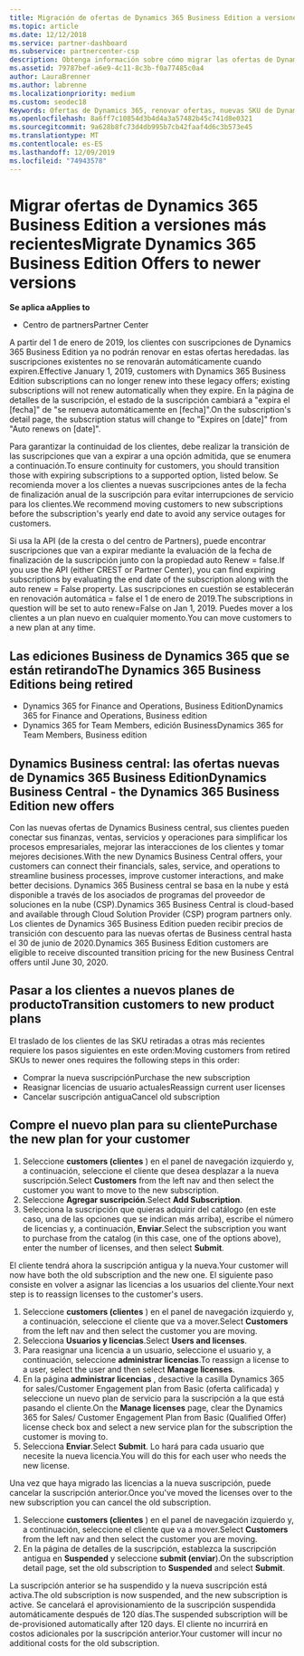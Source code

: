 ```yaml
---
title: Migración de ofertas de Dynamics 365 Business Edition a versiones más recientes | Centro de Partners
ms.topic: article
ms.date: 12/12/2018
ms.service: partner-dashboard
ms.subservice: partnercenter-csp
description: Obtenga información sobre cómo migrar las ofertas de Dynamics 365 Business Edition a las versiones más recientes antes de que expiren.
ms.assetid: 79787bef-a6e9-4c11-8c3b-f0a77485c0a4
author: LauraBrenner
ms.author: labrenne
ms.localizationpriority: medium
ms.custom: seodec18
Keywords: Ofertas de Dynamics 365, renovar ofertas, nuevas SKU de Dynamics 365
ms.openlocfilehash: 8a6ff7c10854d3b4d4a3a57482b45c741d8e0321
ms.sourcegitcommit: 9a628b8fc73d4db995b7cb42faaf4d6c3b573e45
ms.translationtype: MT
ms.contentlocale: es-ES
ms.lasthandoff: 12/09/2019
ms.locfileid: "74943578"
---
```

# <a name="migrate-dynamics-365-business-edition-offers-to-newer-versions"></a><span data-ttu-id="b1b5e-104">Migrar ofertas de Dynamics 365 Business Edition a versiones más recientes</span><span class="sxs-lookup"><span data-stu-id="b1b5e-104">Migrate Dynamics 365 Business Edition Offers to newer versions</span></span> 

<span data-ttu-id="b1b5e-105">**Se aplica a**</span><span class="sxs-lookup"><span data-stu-id="b1b5e-105">**Applies to**</span></span>

- <span data-ttu-id="b1b5e-106">Centro de partners</span><span class="sxs-lookup"><span data-stu-id="b1b5e-106">Partner Center</span></span>

<span data-ttu-id="b1b5e-107">A partir del 1 de enero de 2019, los clientes con suscripciones de Dynamics 365 Business Edition ya no podrán renovar en estas ofertas heredadas. las suscripciones existentes no se renovarán automáticamente cuando expiren.</span><span class="sxs-lookup"><span data-stu-id="b1b5e-107">Effective January 1, 2019, customers with Dynamics 365 Business Edition subscriptions can no longer renew into these legacy offers; existing subscriptions will not renew automatically when they expire.</span></span> <span data-ttu-id="b1b5e-108">En la página de detalles de la suscripción, el estado de la suscripción cambiará a "expira el [fecha]" de "se renueva automáticamente en [fecha]".</span><span class="sxs-lookup"><span data-stu-id="b1b5e-108">On the subscription's detail page, the subscription status will change to "Expires on [date]" from "Auto renews on [date]".</span></span>

<span data-ttu-id="b1b5e-109">Para garantizar la continuidad de los clientes, debe realizar la transición de las suscripciones que van a expirar a una opción admitida, que se enumera a continuación.</span><span class="sxs-lookup"><span data-stu-id="b1b5e-109">To ensure continuity for customers, you should transition those with expiring subscriptions to a supported option, listed below.</span></span> <span data-ttu-id="b1b5e-110">Se recomienda mover a los clientes a nuevas suscripciones antes de la fecha de finalización anual de la suscripción para evitar interrupciones de servicio para los clientes.</span><span class="sxs-lookup"><span data-stu-id="b1b5e-110">We recommend moving customers to new subscriptions before the subscription's yearly end date to avoid any service outages for customers.</span></span>

<span data-ttu-id="b1b5e-111">Si usa la API (de la cresta o del centro de Partners), puede encontrar suscripciones que van a expirar mediante la evaluación de la fecha de finalización de la suscripción junto con la propiedad auto Renew = false.</span><span class="sxs-lookup"><span data-stu-id="b1b5e-111">If you use the API (either CREST or Partner Center), you can find expiring subscriptions by evaluating the end date of the subscription along with the auto renew = False property.</span></span> <span data-ttu-id="b1b5e-112">Las suscripciones en cuestión se establecerán en renovación automática = false el 1 de enero de 2019.</span><span class="sxs-lookup"><span data-stu-id="b1b5e-112">The subscriptions in question will be set to auto renew=False on Jan 1, 2019.</span></span> <span data-ttu-id="b1b5e-113">Puedes mover a los clientes a un plan nuevo en cualquier momento.</span><span class="sxs-lookup"><span data-stu-id="b1b5e-113">You can move customers to a new plan at any time.</span></span> 

## <a name="the-dynamics-365-business-editions-being-retired"></a><span data-ttu-id="b1b5e-114">Las ediciones Business de Dynamics 365 que se están retirando</span><span class="sxs-lookup"><span data-stu-id="b1b5e-114">The Dynamics 365 Business Editions being retired</span></span>

- <span data-ttu-id="b1b5e-115">Dynamics 365 for Finance and Operations, Business Edition</span><span class="sxs-lookup"><span data-stu-id="b1b5e-115">Dynamics 365 for Finance and Operations, Business edition</span></span>
- <span data-ttu-id="b1b5e-116">Dynamics 365 for Team Members, edición Business</span><span class="sxs-lookup"><span data-stu-id="b1b5e-116">Dynamics 365 for Team Members, Business edition</span></span>

## <a name="dynamics-business-central---the-dynamics-365-business-edition-new-offers"></a><span data-ttu-id="b1b5e-117">Dynamics Business central: las ofertas nuevas de Dynamics 365 Business Edition</span><span class="sxs-lookup"><span data-stu-id="b1b5e-117">Dynamics Business Central - the Dynamics 365 Business Edition new offers</span></span>

<span data-ttu-id="b1b5e-118">Con las nuevas ofertas de Dynamics Business central, sus clientes pueden conectar sus finanzas, ventas, servicios y operaciones para simplificar los procesos empresariales, mejorar las interacciones de los clientes y tomar mejores decisiones.</span><span class="sxs-lookup"><span data-stu-id="b1b5e-118">With the new Dynamics Business Central offers, your customers can connect their financials, sales, service, and operations to streamline business processes, improve customer interactions, and make better decisions.</span></span> <span data-ttu-id="b1b5e-119">Dynamics 365 Business central se basa en la nube y está disponible a través de los asociados de programas del proveedor de soluciones en la nube (CSP).</span><span class="sxs-lookup"><span data-stu-id="b1b5e-119">Dynamics 365 Business Central is cloud-based and available through Cloud Solution Provider (CSP) program partners only.</span></span>
<span data-ttu-id="b1b5e-120">Los clientes de Dynamics 365 Business Edition pueden recibir precios de transición con descuento para las nuevas ofertas de Business central hasta el 30 de junio de 2020.</span><span class="sxs-lookup"><span data-stu-id="b1b5e-120">Dynamics 365 Business Edition customers are eligible to receive discounted transition pricing for the new Business Central offers until June 30, 2020.</span></span>

## <a name="transition-customers-to-new-product-plans"></a><span data-ttu-id="b1b5e-121">Pasar a los clientes a nuevos planes de producto</span><span class="sxs-lookup"><span data-stu-id="b1b5e-121">Transition customers to new product plans</span></span>

 <span data-ttu-id="b1b5e-122">El traslado de los clientes de las SKU retiradas a otras más recientes requiere los pasos siguientes en este orden:</span><span class="sxs-lookup"><span data-stu-id="b1b5e-122">Moving customers from retired SKUs to newer ones requires the following steps in this order:</span></span>

- <span data-ttu-id="b1b5e-123">Comprar la nueva suscripción</span><span class="sxs-lookup"><span data-stu-id="b1b5e-123">Purchase the new subscription</span></span>
- <span data-ttu-id="b1b5e-124">Reasignar licencias de usuario actuales</span><span class="sxs-lookup"><span data-stu-id="b1b5e-124">Reassign current user licenses</span></span>
- <span data-ttu-id="b1b5e-125">Cancelar suscripción antigua</span><span class="sxs-lookup"><span data-stu-id="b1b5e-125">Cancel old subscription</span></span>

## <a name="purchase-the-new-plan-for-your-customer"></a><span data-ttu-id="b1b5e-126">Compre el nuevo plan para su cliente</span><span class="sxs-lookup"><span data-stu-id="b1b5e-126">Purchase the new plan for your customer</span></span>

1. <span data-ttu-id="b1b5e-127">Seleccione **customers (clientes** ) en el panel de navegación izquierdo y, a continuación, seleccione el cliente que desea desplazar a la nueva suscripción.</span><span class="sxs-lookup"><span data-stu-id="b1b5e-127">Select **Customers** from the left nav and then select the customer you want to move to the new subscription.</span></span>
2. <span data-ttu-id="b1b5e-128">Seleccione **Agregar suscripción**.</span><span class="sxs-lookup"><span data-stu-id="b1b5e-128">Select **Add Subscription**.</span></span>
3. <span data-ttu-id="b1b5e-129">Selecciona la suscripción que quieras adquirir del catálogo (en este caso, una de las opciones que se indican más arriba), escribe el número de licencias y, a continuación, **Enviar**.</span><span class="sxs-lookup"><span data-stu-id="b1b5e-129">Select the subscription you want to purchase from the catalog (in this case, one of the options above), enter the number of licenses, and then select **Submit**.</span></span> 

<span data-ttu-id="b1b5e-130">El cliente tendrá ahora la suscripción antigua y la nueva.</span><span class="sxs-lookup"><span data-stu-id="b1b5e-130">Your customer will now have both the old subscription and the new one.</span></span> <span data-ttu-id="b1b5e-131">El siguiente paso consiste en volver a asignar las licencias a los usuarios del cliente.</span><span class="sxs-lookup"><span data-stu-id="b1b5e-131">Your next step is to reassign licenses to the customer's users.</span></span>

1. <span data-ttu-id="b1b5e-132">Seleccione **customers (clientes** ) en el panel de navegación izquierdo y, a continuación, seleccione el cliente que va a mover.</span><span class="sxs-lookup"><span data-stu-id="b1b5e-132">Select **Customers** from the left nav and then select the customer you are moving.</span></span>
2. <span data-ttu-id="b1b5e-133">Selecciona **Usuarios y licencias**.</span><span class="sxs-lookup"><span data-stu-id="b1b5e-133">Select **Users and licenses**.</span></span>
3. <span data-ttu-id="b1b5e-134">Para reasignar una licencia a un usuario, seleccione el usuario y, a continuación, seleccione **administrar licencias**.</span><span class="sxs-lookup"><span data-stu-id="b1b5e-134">To reassign a license to a user, select the user and then select **Manage licenses**.</span></span> 
4. <span data-ttu-id="b1b5e-135">En la página **administrar licencias** , desactive la casilla Dynamics 365 for sales/Customer Engagement plan from Basic (oferta calificada) y seleccione un nuevo plan de servicio para la suscripción a la que está pasando el cliente.</span><span class="sxs-lookup"><span data-stu-id="b1b5e-135">On the **Manage licenses** page, clear the Dynamics 365 for Sales/ Customer Engagement Plan from Basic (Qualified Offer) license check box and select a new service plan for the subscription the customer is moving to.</span></span> 
5. <span data-ttu-id="b1b5e-136">Selecciona **Enviar**.</span><span class="sxs-lookup"><span data-stu-id="b1b5e-136">Select **Submit**.</span></span> <span data-ttu-id="b1b5e-137">Lo hará para cada usuario que necesite la nueva licencia.</span><span class="sxs-lookup"><span data-stu-id="b1b5e-137">You will do this for each user who needs the new license.</span></span> 

<span data-ttu-id="b1b5e-138">Una vez que haya migrado las licencias a la nueva suscripción, puede cancelar la suscripción anterior.</span><span class="sxs-lookup"><span data-stu-id="b1b5e-138">Once you've moved the licenses over to the new subscription you can cancel the old subscription.</span></span> 

1. <span data-ttu-id="b1b5e-139">Seleccione **customers (clientes** ) en el panel de navegación izquierdo y, a continuación, seleccione el cliente que va a mover.</span><span class="sxs-lookup"><span data-stu-id="b1b5e-139">Select **Customers** from the left nav and then select the customer you are moving.</span></span>
2. <span data-ttu-id="b1b5e-140">En la página de detalles de la suscripción, establezca la suscripción antigua en **Suspended** y seleccione **submit (enviar**).</span><span class="sxs-lookup"><span data-stu-id="b1b5e-140">On the subscription detail page, set the old subscription to **Suspended** and select **Submit**.</span></span>

<span data-ttu-id="b1b5e-141">La suscripción anterior se ha suspendido y la nueva suscripción está activa.</span><span class="sxs-lookup"><span data-stu-id="b1b5e-141">The old subscription is now suspended, and the new subscription is active.</span></span> <span data-ttu-id="b1b5e-142">Se cancelará el aprovisionamiento de la suscripción suspendida automáticamente después de 120 días.</span><span class="sxs-lookup"><span data-stu-id="b1b5e-142">The suspended subscription will be de-provisioned automatically after 120 days.</span></span> <span data-ttu-id="b1b5e-143">El cliente no incurrirá en costos adicionales por la suscripción anterior.</span><span class="sxs-lookup"><span data-stu-id="b1b5e-143">Your customer will incur no additional costs for the old subscription.</span></span>
